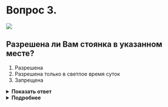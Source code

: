 # Вопрос 3.

![](https://s.drom.ru/i24228/pdd/tickets/2016/1543885560.jpg)

## Разрешена ли Вам стоянка в указанном месте?

1. Разрешена
2. Разрешена только в светлое время суток
3. Запрещена

<details>
<summary><b>Показать ответ</b></summary>
Правильный ответ: 1
</details>
<details>
<summary><b>Подробнее</b></summary>
Действие знака 3.27 «Остановка запрещена» распространяется от места установки до ближайшего перекрёстка, а при отсутствии перекрестка - до конца населённого пункта. В данном случае до знака 5.24.2 «Конец населённого пункта». Вы имеете право остановиться на обочине за знаком.
(«Дорожные знаки»)
</details>